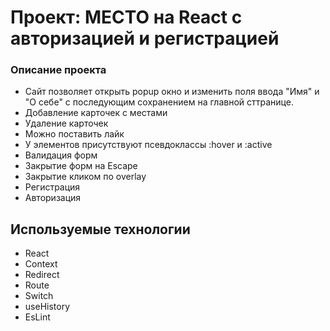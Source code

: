 
# Проект: МЕСТО на React c авторизацией и регистрацией

### Описание проекта
* Сайт позволяет открыть popup окно и изменить поля ввода "Имя" и "О себе" с последующим
сохранением на главной сттранице.
* Добавление карточек с местами
* Удаление карточек
* Можно поставить лайк
* У элементов присутствуют  псевдоклассы :hover и :active
* Валидация форм
* Закрытие форм на Escape
* Закрытие кликом по overlay
* Регистрация
* Авторизация

## Используемые технологии
* React
* Context
* Redirect
* Route
* Switch
* useHistory
* EsLint


